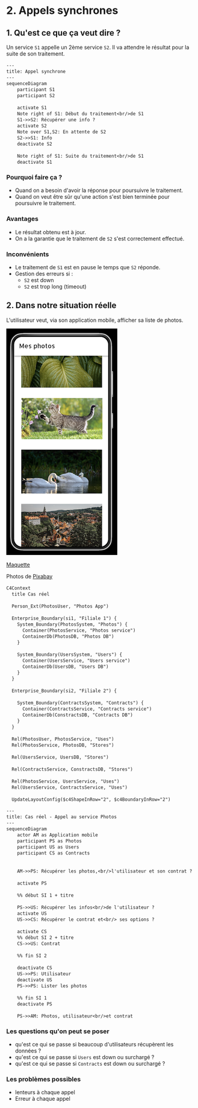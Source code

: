# 2. Appels synchrones

## 1. Qu'est ce que ça veut dire ?

Un service `S1` appelle un 2ème service `S2`. Il va attendre le résultat pour la suite de son traitement.

```mermaid
---
title: Appel synchrone
---
sequenceDiagram
    participant S1
    participant S2

    activate S1
    Note right of S1: Début du traitement<br/>de S1
    S1->>S2: Récupérer une info ?
    activate S2
    Note over S1,S2: En attente de S2
    S2->>S1: Info
    deactivate S2

    Note right of S1: Suite du traitement<br/>de S1
    deactivate S1
```

### Pourquoi faire ça ?

- Quand on a besoin d'avoir la réponse pour poursuivre le traitement.
- Quand on veut être sûr qu'une action s'est bien terminée pour poursuivre le traitement.

### Avantages

- Le résultat obtenu est à jour.
- On a la garantie que le traitement de `S2` s'est correctement effectué.

### Inconvénients

- Le traitement de `S1` est en pause le temps que `S2` réponde.
- Gestion des erreurs si :
  - `S2` est down
  - `S2` est trop long (timeout)

## 2. Dans notre situation réelle

L'utilisateur veut, via son application mobile, afficher sa liste de photos.

![Photos list](2-synchrone.png)

[Maquette](https://www.figma.com/file/Wx4WtmrKsUsHAtiedGGZMQ/Asynchrone?node-id=4%3A74&t=rEqGLtgCcFsp1KDf-4)

Photos de [Pixabay](https://pixabay.com)

```mermaid
C4Context
  title Cas réel

  Person_Ext(PhotosUser, "Photos App")

  Enterprise_Boundary(si1, "Filiale 1") {
    System_Boundary(PhotosSystem, "Photos") {
      Container(PhotosService, "Photos service")
      ContainerDb(PhotosDB, "Photos DB")
    }

    System_Boundary(UsersSystem, "Users") {
      Container(UsersService, "Users service")
      ContainerDb(UsersDB, "Users DB")
    }
  }

  Enterprise_Boundary(si2, "Filiale 2") {

    System_Boundary(ContractsSystem, "Contracts") {
      Container(ContractsService, "Contracts service")
      ContainerDb(ConstractsDB, "Contracts DB")
    }
  }

  Rel(PhotosUser, PhotosService, "Uses")
  Rel(PhotosService, PhotosDB, "Stores")

  Rel(UsersService, UsersDB, "Stores")

  Rel(ContractsService, ConstractsDB, "Stores")

  Rel(PhotosService, UsersService, "Uses")
  Rel(UsersService, ContractsService, "Uses")

  UpdateLayoutConfig($c4ShapeInRow="2", $c4BoundaryInRow="2")
```

```mermaid
---
title: Cas réel - Appel au service Photos
---
sequenceDiagram
    actor AM as Application mobile
    participant PS as Photos
    participant US as Users
    participant CS as Contracts


    AM->>PS: Récupérer les photos,<br/>l'utilisateur et son contrat ?

    activate PS

    %% début SI 1 + titre

    PS->>US: Récupérer les infos<br/>de l'utilisateur ?
    activate US
    US->>CS: Récupérer le contrat et<br/> ses options ?

    activate CS
    %% début SI 2 + titre
    CS->>US: Contrat

    %% fin SI 2

    deactivate CS
    US->>PS: Utilisateur
    deactivate US
    PS->>PS: Lister les photos

    %% fin SI 1
    deactivate PS

    PS->>AM: Photos, utilisateur<br/>et contrat
```

### Les questions qu'on peut se poser

- qu'est ce qui se passe si beaucoup d'utilisateurs récupèrent les données ?
- qu'est ce qui se passe si `Users` est down ou surchargé ?
- qu'est ce qui se passe si `Contracts` est down ou surchargé ?

### Les problèmes possibles

- lenteurs à chaque appel
- Erreur à chaque appel
